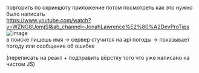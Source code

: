 повторить по скриншоту приложение потом посмотреть как это нужно было написать<br>
https://www.youtube.com/watch?v=WZNG8UomjSI&ab_channel=JonahLawrence%E2%80%A2DevProTips<br>
![image](https://user-images.githubusercontent.com/25063289/156657376-a0cc345d-0c40-4cdf-8695-5075cc02e831.png)<br>
в поиске пишешь имя -> сервер стучится на api погоды -> показывает погоду или сообщение об ошибке

(переписать на реакт + подправить вёрстку того что уже написано на чистом JS)
